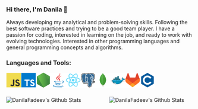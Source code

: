 ### Hi there, I'm Danila 👋

Always developing my analytical and problem-solving skills. Following the best software practices and trying to be a good team player. I have a passion for coding, interested in learning on the job, and ready to work with evolving technologies. Interested in other programming languages and general programming concepts and algorithms. 

### Languages and Tools:
<img align="left" alt="JavaScript" width="40px" src="https://raw.githubusercontent.com/devicons/devicon/master/icons/javascript/javascript-original.svg" />
<img align="left" alt="TypeScript" width="40px" src="https://raw.githubusercontent.com/devicons/devicon/master/icons/typescript/typescript-original.svg" />
<img align="left" alt="NodeJS" width="40px" src="https://raw.githubusercontent.com/devicons/devicon/master/icons/nodejs/nodejs-original.svg" />
<img align="left" alt="Java" width="40px" src="https://raw.githubusercontent.com/devicons/devicon/master/icons/java/java-original.svg" />
<img align="left" alt="React" width="40px" src="https://raw.githubusercontent.com/devicons/devicon/master/icons/react/react-original.svg" />


<img align="left" alt="PostgreSQL" width="40px" src="https://raw.githubusercontent.com/devicons/devicon/master/icons/postgresql/postgresql-original.svg" />
<img align="left" alt="MongoDB" width="40px" src="https://raw.githubusercontent.com/devicons/devicon/master/icons/mongodb/mongodb-original.svg" />
<img align="left" alt="Docker" width="40px" src="https://raw.githubusercontent.com/devicons/devicon/master/icons/docker/docker-original.svg" />
<img align="left" alt="GitLab" width="40px" src="https://raw.githubusercontent.com/devicons/devicon/master/icons/gitlab/gitlab-original.svg" />
<img align="left" alt="C" width="40px" src="https://raw.githubusercontent.com/devicons/devicon/master/icons/c/c-plain.svg" />


<br/><br/><br/>

<img align="left" width="55%" alt="DanilaFadeev's Github Stats" src="https://github-readme-stats.vercel.app/api?username=DanilaFadeev&show_icons=true&hide_border=true" />

<img align="left" width="40%" alt="DanilaFadeev's Github Stats" src="https://github-readme-stats.vercel.app/api/top-langs/?username=DanilaFadeev&layout=compact&size_weight=1&count_weight=0&hide=php,css,scss&langs_count=6" />
